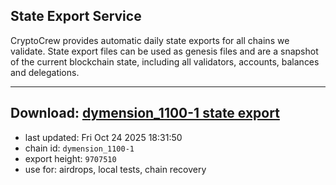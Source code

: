## State Export Service
CryptoCrew provides automatic daily state exports for all chains we validate. State export files can be used as genesis files and are a snapshot of the current blockchain state, including all validators, accounts, balances and delegations.

---
**Download: [dymension_1100-1 state export](https://dl-eu2.ccvalidators.com/SERVICE/dymension/dymension_1100-1_export_9707510.json)**
---

- last updated: Fri Oct 24 2025 18:31:50
- chain id: `dymension_1100-1`
- export height: `9707510`
- use for: airdrops, local tests, chain recovery
